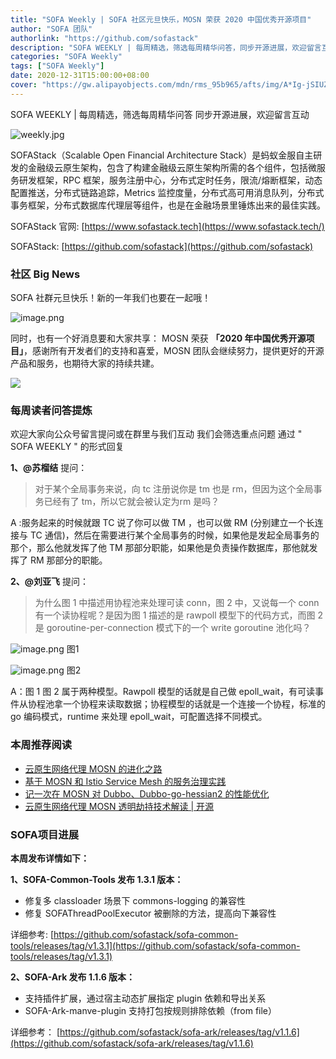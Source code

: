 ```yaml
---
title: "SOFA Weekly | SOFA 社区元旦快乐，MOSN 荣获 2020 中国优秀开源项目"
author: "SOFA 团队"
authorlink: "https://github.com/sofastack"
description: "SOFA WEEKLY | 每周精选，筛选每周精华问答，同步开源进展，欢迎留言互动。"
categories: "SOFA Weekly"
tags: ["SOFA Weekly"]
date: 2020-12-31T15:00:00+08:00
cover: "https://gw.alipayobjects.com/mdn/rms_95b965/afts/img/A*Ig-jSIUZWx0AAAAAAAAAAAAAARQnAQ"
---
```


SOFA WEEKLY | 每周精选，筛选每周精华问答
同步开源进展，欢迎留言互动

![weekly.jpg](https://gw.alipayobjects.com/mdn/rms_95b965/afts/img/A*ARgKS6SuU7YAAAAAAAAAAAAAARQnAQ)

SOFAStack（Scalable Open Financial Architecture Stack）是蚂蚁金服自主研发的金融级云原生架构，包含了构建金融级云原生架构所需的各个组件，包括微服务研发框架，RPC 框架，服务注册中心，分布式定时任务，限流/熔断框架，动态配置推送，分布式链路追踪，Metrics 监控度量，分布式高可用消息队列，分布式事务框架，分布式数据库代理层等组件，也是在金融场景里锤炼出来的最佳实践。

SOFAStack 官网: [https://www.sofastack.tech](https://www.sofastack.tech/)

SOFAStack: [https://github.com/sofastack](https://github.com/sofastack)

### 社区 Big News 

SOFA 社群元旦快乐！新的一年我们也要在一起哦！

![image.png](https://cdn.nlark.com/yuque/0/2020/png/2883938/1609403224171-d6eb5706-916c-4fb5-940f-061373abc944.png)

同时，也有一个好消息要和大家共享：
MOSN 荣获 **「2020 年中国优秀开源项目」**，感谢所有开发者们的支持和喜爱，MOSN 团队会继续努力，提供更好的开源产品和服务，也期待大家的持续共建。

![](https://cdn.nlark.com/yuque/0/2020/jpeg/2883938/1609401405155-5cfde7b6-a3c3-4a53-9ac6-e257d61755ff.jpeg)

### 每周读者问答提炼

欢迎大家向公众号留言提问或在群里与我们互动
我们会筛选重点问题
通过 " SOFA WEEKLY " 的形式回复

**1、@苏榴结** 提问：

> 对于某个全局事务来说，向 tc 注册说你是 tm 也是 rm，但因为这个全局事务已经有了 tm，所以它就会被认定为rm 是吗？

A :服务起来的时候就跟 TC 说了你可以做 TM ，也可以做 RM (分别建立一个长连接与 TC 通信)，然后在需要进行某个全局事务的时候，如果他是发起全局事务的那个，那么他就发挥了他 TM 那部分职能，如果他是负责操作数据库，那他就发挥了 RM 那部分的职能。

**2、@刘亚飞** 提问：

> 为什么图 1 中描述用协程池来处理可读 conn，图 2 中，又说每一个 conn 有一个读协程呢？是因为图 1 描述的是 rawpoll 模型下的代码方式，而图 2 是 goroutine-per-connection 模式下的一个 write goroutine 池化吗？

![image.png](https://cdn.nlark.com/yuque/0/2020/png/2883938/1609401492371-d560c528-d0d7-4998-b1b2-cb8ef40aee96.png)
图1

![image.png](https://cdn.nlark.com/yuque/0/2020/png/2883938/1609401492363-3303e717-2dff-455f-9932-e0bd421f4040.png)
图2

A：图 1 图 2 属于两种模型。Rawpoll 模型的话就是自己做 epoll_wait，有可读事件从协程池拿一个协程来读取数据；协程模型的话就是一个连接一个协程，标准的 go 编码模式，runtime 来处理 epoll_wait，可配置选择不同模式。

### 本周推荐阅读

- [云原生网络代理 MOSN 的进化之路](http://mp.weixin.qq.com/s?__biz=MzUzMzU5Mjc1Nw==&mid=2247486961&idx=1&sn=e2710328091c2a15283cd76527078c97&chksm=faa0e22bcdd76b3d5e4d65f738a51d560fd2f32cec8a081b253ad80d19cdaef9ca88cfca2862&scene=21)
- [基于 MOSN 和 Istio Service Mesh 的服务治理实践](http://mp.weixin.qq.com/s?__biz=MzUzMzU5Mjc1Nw==&mid=2247486618&idx=1&sn=d52c67fba7d4e47bb69af50b83eb29dd&chksm=faa0e340cdd76a56d2dbea3b054eea96ea74e73d625c0f5bf041bc7dd857ba21dcfd2a4042ab&scene=21)
- [记一次在 MOSN 对 Dubbo、Dubbo-go-hessian2 的性能优化](http://mp.weixin.qq.com/s?__biz=MzUzMzU5Mjc1Nw==&mid=2247486296&idx=1&sn=855f5ae48c4da2dace79f6956afdb646&chksm=faa0e482cdd76d94f3b59e6d7edcaebe316faac9e74c668dd33977f7705c208fe68d782e15d2&scene=21)
- [云原生网络代理 MOSN 透明劫持技术解读 | 开源](http://mp.weixin.qq.com/s?__biz=MzUzMzU5Mjc1Nw==&mid=2247486145&idx=1&sn=e193044d2fc97d68621b588a8d08c4e0&chksm=faa0e51bcdd76c0d4e507dcabf81b5b67a2e03b4be4f9430a43af0c2a68e39d0d53212a5c093&scene=21)

### SOFA项目进展

**本周发布详情如下：**

**1、SOFA-Common-Tools 发布 1.3.1 版本：**

- 修复多 classloader 场景下 commons-logging 的兼容性
- 修复 SOFAThreadPoolExecutor 被删除的方法，提高向下兼容性

详细参考:
[https://github.com/sofastack/sofa-common-tools/releases/tag/v1.3.1](https://github.com/sofastack/sofa-common-tools/releases/tag/v1.3.1)

**2、SOFA-Ark 发布 1.1.6  版本：**

- 支持插件扩展，通过宿主动态扩展指定 plugin 依赖和导出关系
- SOFA-Ark-manve-plugin 支持打包按规则排除依赖（from file）

详细参考：
[https://github.com/sofastack/sofa-ark/releases/tag/v1.1.6](https://github.com/sofastack/sofa-ark/releases/tag/v1.1.6)
